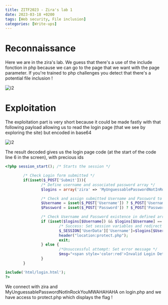 ```yaml
---
title: ZITF2023 - Zira's lab 1
date: 2023-03-18 +0200
tags: [Web security, File inclusion]
categories: [Write-ups]
---
```


# Reconnaissance

Here we are in the zira's lab. We guess that there's a use of the include fonction in php because we can go to the page that we want with the page parameter. If you're trained to php challenges you detect that there's a potential file inclusion !

![i2](../../assets/zitf2023/21.jpg)

# Exploitation

The exploitation part is very short because it could be made fastly with that following payload allowing us to read the login page (that we see by exploring the site) but encoded in base64

![i2](../../assets/zitf2023/12.jpg)

The result decoded gives us the login page code (at the start of the code line 6 in the screen), with precious ids

```php
<?php session_start(); /* Starts the session */

        /* Check Login form submitted */
        if(isset($_POST['Submit'])){
                /* Define username and associated password array */
                $logins = array('zira' => 'MyUnguessablePasswordNotInRockYouMWAHAHAHA');

                /* Check and assign submitted Username and Password to new variable */
                $Username = isset($_POST['Username']) ? $_POST['Username'] : '';
                $Password = isset($_POST['Password']) ? $_POST['Password'] : '';

                /* Check Username and Password existence in defined array */
                if (isset($logins[$Username]) && $logins[$Username] == $Password){
                        /* Success: Set session variables and redirect to Protected page  */
                        $_SESSION['UserData']['Username']=$logins[$Username];
                        header("location:protect.php");
                        exit;
                } else {
                        /*Unsuccessful attempt: Set error message */
                        $msg="<span style='color:red'>Invalid Login Details</span>";
                }
        }

include('html/login.html');
?>
```

We connect with zira and MyUnguessablePasswordNotInRockYouMWAHAHAHA on login.php and we have access to protect.php which displays the flag !